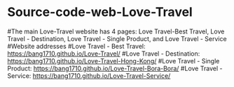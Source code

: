 # Source-code-web-Love-Travel
#The main Love-Travel website has 4 pages: Love Travel-Best Travel, Love Travel - Destination, Love Travel - Single Product, and Love Travel - Service
#Website addresses
#Love Travel - Best Travel: https://bang1710.github.io/Love-Travel/
#Love Travel - Destination: https://bang1710.github.io/Love-Travel-Hong-Kong/
#Love Travel - Single Product: https://bang1710.github.io/Love-Travel-Bora-Bora/
#Love Travel - Service: https://bang1710.github.io/Love-Travel-Service/
